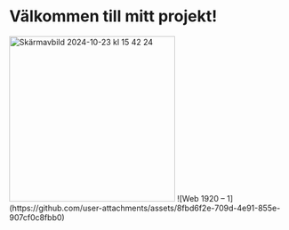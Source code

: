 <!DOCTYPE html>
<html lang="sv">
<head>
    <meta charset="UTF-8">
    <meta name="viewport" content="width=device-width, initial-scale=1.0">
    <title>Min video</title>
</head>
<body>

<h1>Välkommen till mitt projekt!</h1>


</body>
</html>
<img width="298" alt="Skärmavbild 2024-10-23 kl  15 42 24" src="https://github.com/user-attachments/assets/7c7659b5-11af-425d-b8c5-c2cc17185ed0">
![Web 1920 – 1](https://github.com/user-attachments/assets/8fbd6f2e-709d-4e91-855e-907cf0c8fbb0)
